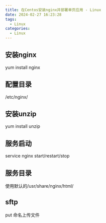 ```yaml
---
title: 在Centos安装nginx并部署单页应用 - Linux
date: 2024-02-27 16:23:28
tags:
  - Linux
categories:
  - Linux
---
```


## 安装nginx

yum install nginx

## 配置目录

/etc/nginx/

## 安装unzip

yum install unzip

## 服务启动

service nginx start/restart/stop

## 服务目录

使用默认的/usr/share/nginx/html/

## sftp

put 命名上传文件
